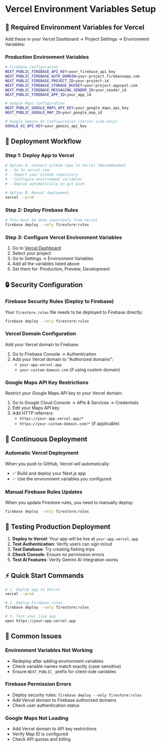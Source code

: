# Vercel Environment Variables Setup

## 🔧 Required Environment Variables for Vercel

Add these in your Vercel Dashboard → Project Settings → Environment Variables:

### Production Environment Variables
```bash
# Firebase Configuration
NEXT_PUBLIC_FIREBASE_API_KEY=your_firebase_api_key
NEXT_PUBLIC_FIREBASE_AUTH_DOMAIN=your-project.firebaseapp.com
NEXT_PUBLIC_FIREBASE_PROJECT_ID=your-project-id
NEXT_PUBLIC_FIREBASE_STORAGE_BUCKET=your-project.appspot.com
NEXT_PUBLIC_FIREBASE_MESSAGING_SENDER_ID=your_sender_id
NEXT_PUBLIC_FIREBASE_APP_ID=your_app_id

# Google Maps Configuration
NEXT_PUBLIC_GOOGLE_MAPS_API_KEY=your_google_maps_api_key
NEXT_PUBLIC_GOOGLE_MAP_ID=your_google_map_id

# Google Gemini AI Configuration (Server-side only)
GOOGLE_AI_API_KEY=your_gemini_api_key
```

## 🚀 Deployment Workflow

### Step 1: Deploy App to Vercel
```bash
# Option A: Connect GitHub repo to Vercel (Recommended)
# - Go to vercel.com
# - Import your GitHub repository
# - Configure environment variables
# - Deploy automatically on git push

# Option B: Manual deployment
vercel --prod
```

### Step 2: Deploy Firebase Rules
```bash
# This must be done separately from Vercel
firebase deploy --only firestore:rules
```

### Step 3: Configure Vercel Environment Variables

1. Go to [Vercel Dashboard](https://vercel.com/dashboard)
2. Select your project
3. Go to Settings → Environment Variables
4. Add all the variables listed above
5. Set them for: Production, Preview, Development

## 🔒 Security Configuration

### Firebase Security Rules (Deploy to Firebase)
Your `firestore.rules` file needs to be deployed to Firebase directly:

```bash
firebase deploy --only firestore:rules
```

### Vercel Domain Configuration
Add your Vercel domain to Firebase:

1. Go to Firebase Console → Authentication
2. Add your Vercel domain to "Authorized domains":
   - `your-app.vercel.app`
   - `your-custom-domain.com` (if using custom domain)

### Google Maps API Key Restrictions
Restrict your Google Maps API key to your Vercel domain:

1. Go to Google Cloud Console → APIs & Services → Credentials
2. Edit your Maps API key
3. Add HTTP referrers:
   - `https://your-app.vercel.app/*`
   - `https://your-custom-domain.com/*` (if applicable)

## 🔄 Continuous Deployment

### Automatic Vercel Deployment
When you push to GitHub, Vercel will automatically:
- ✅ Build and deploy your Next.js app
- ✅ Use the environment variables you configured

### Manual Firebase Rules Updates
When you update Firestore rules, you need to manually deploy:
```bash
firebase deploy --only firestore:rules
```

## 🧪 Testing Production Deployment

1. **Deploy to Vercel**: Your app will be live at `your-app.vercel.app`
2. **Test Authentication**: Verify users can sign in/out
3. **Test Database**: Try creating fishing trips
4. **Check Console**: Ensure no permission errors
5. **Test AI Features**: Verify Gemini AI integration works

## ⚡ Quick Start Commands

```bash
# 1. Deploy app to Vercel
vercel --prod

# 2. Deploy Firebase rules
firebase deploy --only firestore:rules

# 3. Test your live app
open https://your-app.vercel.app
```

## 🐛 Common Issues

### Environment Variables Not Working
- Redeploy after adding environment variables
- Check variable names match exactly (case-sensitive)
- Ensure `NEXT_PUBLIC_` prefix for client-side variables

### Firebase Permission Errors
- Deploy security rules: `firebase deploy --only firestore:rules`
- Add Vercel domain to Firebase authorized domains
- Check user authentication status

### Google Maps Not Loading
- Add Vercel domain to API key restrictions
- Verify Map ID is configured
- Check API quotas and billing
